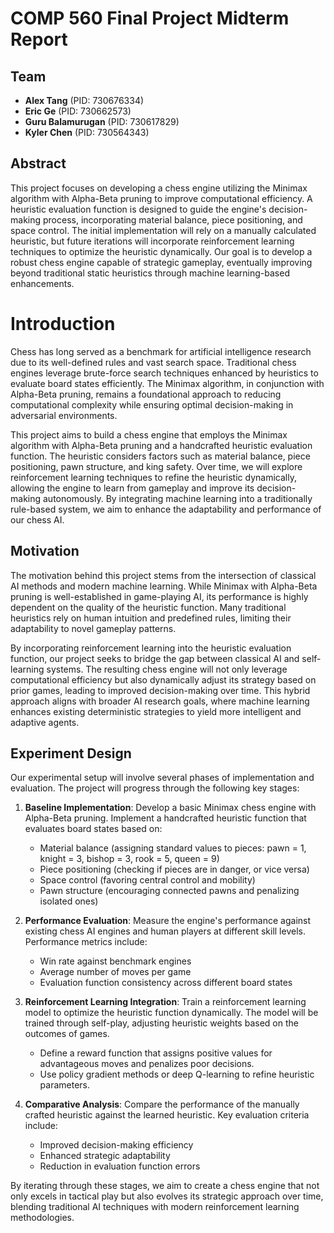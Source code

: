 # COMP 560 Final Project Midterm Report

## Team

- **Alex Tang** (PID: 730676334)
- **Eric Ge** (PID: 730662573)
- **Guru Balamurugan** (PID: 730617829)
- **Kyler Chen** (PID: 730564343)

## Abstract

This project focuses on developing a chess engine utilizing the Minimax algorithm with Alpha-Beta pruning to improve computational efficiency. A heuristic evaluation function is designed to guide the engine's decision-making process, incorporating material balance, piece positioning, and space control. The initial implementation will rely on a manually calculated heuristic, but future iterations will incorporate reinforcement learning techniques to optimize the heuristic dynamically. Our goal is to develop a robust chess engine capable of strategic gameplay, eventually improving beyond traditional static heuristics through machine learning-based enhancements.

# Introduction

Chess has long served as a benchmark for artificial intelligence research due to its well-defined rules and vast search space. Traditional chess engines leverage brute-force search techniques enhanced by heuristics to evaluate board states efficiently. The Minimax algorithm, in conjunction with Alpha-Beta pruning, remains a foundational approach to reducing computational complexity while ensuring optimal decision-making in adversarial environments.

This project aims to build a chess engine that employs the Minimax algorithm with Alpha-Beta pruning and a handcrafted heuristic evaluation function. The heuristic considers factors such as material balance, piece positioning, pawn structure, and king safety. Over time, we will explore reinforcement learning techniques to refine the heuristic dynamically, allowing the engine to learn from gameplay and improve its decision-making autonomously. By integrating machine learning into a traditionally rule-based system, we aim to enhance the adaptability and performance of our chess AI.

## Motivation

The motivation behind this project stems from the intersection of classical AI methods and modern machine learning. While Minimax with Alpha-Beta pruning is well-established in game-playing AI, its performance is highly dependent on the quality of the heuristic function. Many traditional heuristics rely on human intuition and predefined rules, limiting their adaptability to novel gameplay patterns.

By incorporating reinforcement learning into the heuristic evaluation function, our project seeks to bridge the gap between classical AI and self-learning systems. The resulting chess engine will not only leverage computational efficiency but also dynamically adjust its strategy based on prior games, leading to improved decision-making over time. This hybrid approach aligns with broader AI research goals, where machine learning enhances existing deterministic strategies to yield more intelligent and adaptive agents.

## Experiment Design

Our experimental setup will involve several phases of implementation and evaluation. The project will progress through the following key stages:

1. **Baseline Implementation**: Develop a basic Minimax chess engine with Alpha-Beta pruning. Implement a handcrafted heuristic function that evaluates board states based on:
   - Material balance (assigning standard values to pieces: pawn = 1, knight = 3, bishop = 3, rook = 5, queen = 9)
   - Piece positioning (checking if pieces are in danger, or vice versa)
   - Space control (favoring central control and mobility)
   - Pawn structure (encouraging connected pawns and penalizing isolated ones)

2. **Performance Evaluation**: Measure the engine's performance against existing chess AI engines and human players at different skill levels. Performance metrics include:
   - Win rate against benchmark engines
   - Average number of moves per game
   - Evaluation function consistency across different board states

3. **Reinforcement Learning Integration**: Train a reinforcement learning model to optimize the heuristic function dynamically. The model will be trained through self-play, adjusting heuristic weights based on the outcomes of games.
   - Define a reward function that assigns positive values for advantageous moves and penalizes poor decisions.
   - Use policy gradient methods or deep Q-learning to refine heuristic parameters.

4. **Comparative Analysis**: Compare the performance of the manually crafted heuristic against the learned heuristic. Key evaluation criteria include:
   - Improved decision-making efficiency
   - Enhanced strategic adaptability
   - Reduction in evaluation function errors

By iterating through these stages, we aim to create a chess engine that not only excels in tactical play but also evolves its strategic approach over time, blending traditional AI techniques with modern reinforcement learning methodologies.
